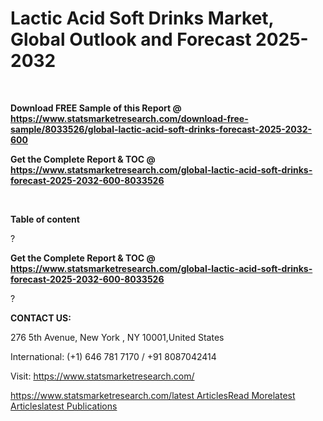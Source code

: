 <h1>Lactic Acid Soft Drinks Market, Global Outlook and Forecast 2025-2032</h1><br/><p><strong>Download FREE Sample of this Report @ <a href="https://www.statsmarketresearch.com/download-free-sample/8033526/global-lactic-acid-soft-drinks-forecast-2025-2032-600">https://www.statsmarketresearch.com/download-free-sample/8033526/global-lactic-acid-soft-drinks-forecast-2025-2032-600</a></strong></p>
 
 
 
 <div><b>Get the Complete Report & TOC @ <a href="https://www.statsmarketresearch.com/global-lactic-acid-soft-drinks-forecast-2025-2032-600-8033526">https://www.statsmarketresearch.com/global-lactic-acid-soft-drinks-forecast-2025-2032-600-8033526</a></b></div>
 
 
 
 <p><br />
 
 <b>Table of content</b></p>
 
 
 
 <p>? </p>
 
 
 
 <div><b>Get the Complete Report & TOC @ <a href="https://www.statsmarketresearch.com/global-lactic-acid-soft-drinks-forecast-2025-2032-600-8033526">https://www.statsmarketresearch.com/global-lactic-acid-soft-drinks-forecast-2025-2032-600-8033526</a></b></div>
 
 
 
 <p>? </p>
 
 
 
 <p><b>CONTACT US:</b><br />
 
 276 5th Avenue, New York , NY 10001,United States<br />
 
 International: (+1) 646 781 7170 / +91 8087042414<br />
 
 Visit: <a href="https://www.statsmarketresearch.com/">https://www.statsmarketresearch.com/</a><br />
 
 <a href="https://gyeongbokgung.com">https://www.statsmarketresearch.com/</a><a href="https://hallyeomaritime.com">latest Articles</a><a href="https://jingwansa.com">Read More</a><a href="https://nguoiviet.jp/">latest Articles</a><a href="https://www.intelmarketresearch.com/">latest Publications</a></p>